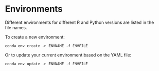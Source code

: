 # Environments

Different environments for different R and Python versions are listed in the file names.

To create a new environment:

```shell
conda env create -n ENVNAME -f ENVFILE
```

Or to update your current environment based on the YAML file:

```shell
conda env update -n ENVNAME -f ENVFILE
```
